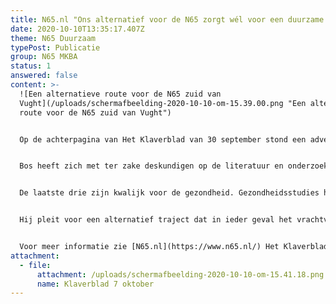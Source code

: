 ```yaml
---
title: N65.nl "Ons alternatief voor de N65 zorgt wél voor een duurzame oplossing"
date: 2020-10-10T13:35:17.407Z
theme: N65 Duurzaam
typePost: Publicatie
group: N65 MKBA
status: 1
answered: false
content: >-
  ![Een alternatieve route voor de N65 zuid van
  Vught](/uploads/schermafbeelding-2020-10-10-om-15.39.00.png "Een alternatieve
  route voor de N65 zuid van Vught")


  Op de achterpagina van Het Klaverblad van 30 september stond een advertentie van het Comité N65.nl waarin felle kritiek wordt geuit op het plan voor herinrichting van de N65 in Vught en Helvoirt. Frans Bos is woordvoerder van deze stichting en vindt de keuze om al het verkeer in de toekomst door Vught te laten rijden onverantwoord omdat die ervoor zorgt dat de gezondheid van een groot aantal Vughtenaren de komende 50 jaar op het spel wordt gezet door fijnstof.


  Bos heeft zich met ter zake deskundigen op de literatuur en onderzoekresultaten over fijnstof gestort en is tot de conclusie gekomen dat de meetresultaten waarmee Rijkswaterstaat werkt discutabel zijn. “Fijnstof bestaat uit 4 componenten: Stikstof (NO2) -dat is onbelangrijk voor gezondheid-, fijnstof p.m. 10, fijnstof p.m. 1 en roet (black smoke). 


  De laatste drie zijn kwalijk voor de gezondheid. Gezondheidsstudies hebben aangetoond dat er een oorzakelijk verband is tussen het wonen of naar school gaan nabij drukke wegen en het ontstaan van astma bij kinderen, het vaker voorkomen van astma en COPD of chronisch longlijden bij volwassenen, een lagere longfunctie en sterfte aan hart- en vaatziekten en longziekten, waaronder longkanker.” 


  Hij pleit voor een alternatief traject dat in ieder geval het vrachtverkeer door het buitengebied van Vught en Helvoirt van de N65 door naar de A2 leidt.


  Voor meer informatie zie [N65.nl](https://www.n65.nl/) Het Klaverblad van 7 oktober 2020 (bijlage).
attachment:
  - file:
      attachment: /uploads/schermafbeelding-2020-10-10-om-15.41.18.png
      name: Klaverblad 7 oktober
---
```

